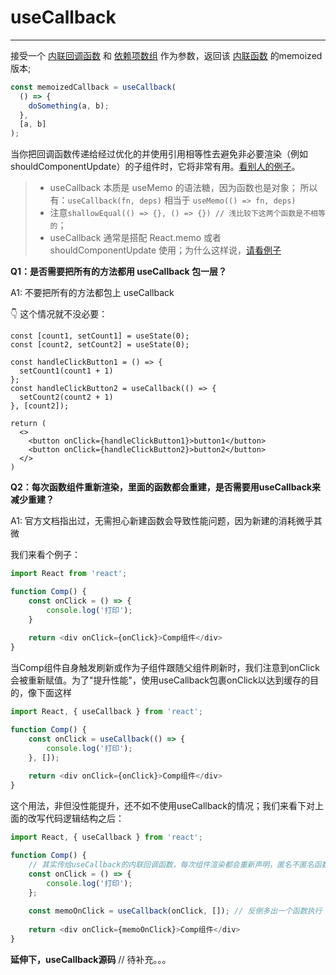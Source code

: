 # useCallback

----

接受一个 <u>内联回调函数</u> 和 <u>依赖项数组</u> 作为参数，返回该 <u>内联函数</u> 的memoized版本;

```javascript
const memoizedCallback = useCallback(
  () => {
    doSomething(a, b);
  },
  [a, b]
);
```

当你把回调函数传递给经过优化的并使用引用相等性去避免非必要渲染（例如 shouldComponentUpdate）的子组件时，它将非常有用。[看别人的例子](https://codesandbox.io/s/usecallback1-yu1sp)。


> * useCallback 本质是 useMemo 的语法糖，因为函数也是对象；
所以有：```useCallback(fn, deps)``` 相当于 ```useMemo(() => fn, deps)```
> * 注意```shallowEqual(() => {}, () => {}) // 浅比较下这两个函数是不相等的```；
> * useCallback 通常是搭配 React.memo 或者 shouldComponentUpdate 使用；为什么这样说，[请看例子](https://codesandbox.io/s/usecallback-8fubp?file=/src/App.js)

**Q1：是否需要把所有的方法都用 useCallback 包一层？**

A1: 不要把所有的方法都包上 useCallback

👇 这个情况就不没必要：
```
const [count1, setCount1] = useState(0);
const [count2, setCount2] = useState(0);

const handleClickButton1 = () => {
  setCount1(count1 + 1)
};
const handleClickButton2 = useCallback(() => {
  setCount2(count2 + 1)
}, [count2]);

return (
  <>
    <button onClick={handleClickButton1}>button1</button>
    <button onClick={handleClickButton2}>button2</button>
  </>
)
```

**Q2：每次函数组件重新渲染，里面的函数都会重建，是否需要用useCallback来减少重建？**

A1: 官方文档指出过，无需担心新建函数会导致性能问题，因为新建的消耗微乎其微

我们来看个例子：
```javascript
import React from 'react';

function Comp() {
    const onClick = () => {
        console.log('打印');
    }
    
    return <div onClick={onClick}>Comp组件</div>
}
```
当Comp组件自身触发刷新或作为子组件跟随父组件刷新时，我们注意到onClick会被重新赋值。为了"提升性能"，使用useCallback包裹onClick以达到缓存的目的，像下面这样
```javascript
import React, { useCallback } from 'react';

function Comp() {
    const onClick = useCallback(() => {
        console.log('打印');
    }, []);
    
    return <div onClick={onClick}>Comp组件</div>
}
```

这个用法，非但没性能提升，还不如不使用useCallback的情况；我们来看下对上面的改写代码逻辑结构之后：

```javascript
import React, { useCallback } from 'react';

function Comp() {
    // 其实传给useCallback的内联回调函数，每次组件渲染都会重新声明，匿名不匿名函数都一样。useCallback只是对比依赖，判断是给你缓存的函数版本，还是新函数版本；
    const onClick = () => {
        console.log('打印');
    };
    
    const memoOnClick = useCallback(onClick, []); // 反倒多出一个函数执行
    
    return <div onClick={memoOnClick}>Comp组件</div>
}
```

**延伸下，useCallback源码**
// 待补充。。。


